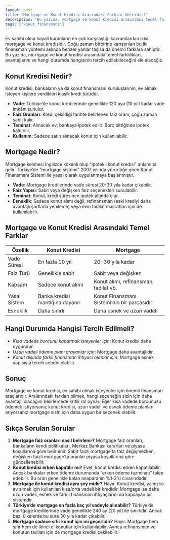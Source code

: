 ```yaml
---
layout: post
title: "Mortgage ve Konut Kredisi Arasındaki Farklar Nelerdir?"
description: "Bu yazıda, mortgage ve konut kredisi arasındaki temel farklılıkları, avantajlarını ve hangi durumda hangisinin tercih edilebileceğini ele alacağız."
tags: ["konut finansmanı"]
---
```


Ev sahibi olma hayali kuranların en çok karşılaştığı kavramlardan ikisi mortgage ve konut kredisidir. Çoğu zaman birbirine karıştırılan bu iki finansman yöntemi aslında benzer yanlar taşısa da önemli farklara sahiptir. Bu yazıda, mortgage ve konut kredisi arasındaki temel farklılıkları, avantajlarını ve hangi durumda hangisinin tercih edilebileceğini ele alacağız.

## Konut Kredisi Nedir?

Konut kredisi, bankaların ya da konut finansmanı kuruluşlarının, ev almak isteyen kişilere verdikleri klasik kredi türüdür.

- **Vade**: Türkiye’de konut kredilerinde genellikle 120 aya (10 yıl) kadar vade imkânı sunulur.
- **Faiz Oranları**: Kredi çekildiği tarihte belirlenen faiz oranı, çoğu zaman sabit kalır.
- **Teminat**: Alınacak ev, bankaya ipotek edilir. Borç bittiğinde ipotek kaldırılır.
- **Kullanım**: Sadece satın alınacak konut için kullanılabilir.

## Mortgage Nedir?

Mortgage kelimesi İngilizce kökenli olup “ipotekli konut kredisi” anlamına gelir. Türkiye’de “mortgage sistemi” 2007 yılında yürürlüğe giren Konut Finansmanı Sistemi ile yasal olarak uygulanmaya başlanmıştır.

- **Vade**: Mortgage kredilerinde vade süresi 20-30 yıla kadar çıkabilir.
- **Faiz Yapısı**: Sabit veya değişken faiz seçenekleri sunulabilir.
- **Teminat**: Konut, kredi süresince ipotek altında olur.
- **Esneklik**: Sadece konut alımı değil, refinansman (eski krediyi daha avantajlı şartlarla yenileme) veya evin tadilat masrafları için de kullanılabilir.

## Mortgage ve Konut Kredisi Arasındaki Temel Farklar

| Özellik          | Konut Kredisi                   | Mortgage                                    |
| ---------------- | ------------------------------- | ------------------------------------------- |
|   Vade Süresi    | En fazla 10 yıl                 | 20-30 yıla kadar                            |
|   Faiz Türü      | Genellikle sabit                | Sabit veya değişken                         |
|   Kapsam         | Sadece konut alımı              | Konut alımı, refinansman, tadilat vb.       |
|   Yasal Sistem   | Banka kredisi mantığına dayanır | Konut Finansmanı Sistemi’nin bir parçasıdır |
|   Esneklik       | Daha sınırlı                    | Daha esnek ve uzun vadeli                   |

## Hangi Durumda Hangisi Tercih Edilmeli?

- *Kısa vadede borcunu kapatmak isteyenler için*: Konut kredisi daha uygundur.
- *Uzun vadeli ödeme planı arayanlar için*: Mortgage daha avantajlıdır.
- *Konut dışında farklı finansman ihtiyacı olanlar için*: Mortgage esnek yapısıyla tercih sebebi olabilir.

## Sonuç

Mortgage ve konut kredisi, ev sahibi olmak isteyenler için önemli finansman araçlarıdır. Aralarındaki farkları bilmek, hangi seçeneğin sizin için daha avantajlı olacağını belirlemede kritik rol oynar. Eğer kısa vadede borcunuzu ödemek istiyorsanız konut kredisi, uzun vadeli ve esnek ödeme planları arıyorsanız mortgage sizin için daha uygun bir seçenek olabilir.

## Sıkça Sorulan Sorular

1. **Mortgage faiz oranları nasıl belirlenir?** Mortgage faiz oranları, bankaların kendi politikaları, Merkez Bankası kararları ve piyasa koşullarına göre belirlenir. Sabit faizli mortgage’ta faiz değişmezken, değişken faizli mortgage’ta oranlar piyasa koşullarına göre güncellenebilir.
2. **Konut kredisi erken kapatılır mı?** Evet, konut kredisi erken kapatılabilir. Ancak bankalar erken ödeme durumunda “erken ödeme tazminatı” talep edebilir. Bu oran genellikle kalan anaparanın %1-2’si civarındadır.
3. **Mortgage ile konut kredisi aynı şey midir?** Hayır. Konut kredisi, yalnızca ev almak için kullanılan kısa/orta vadeli bir kredidir. Mortgage ise daha uzun vadeli, esnek ve farklı finansman ihtiyaçlarını da kapsayan bir sistemdir.
4. **Türkiye’de mortgage en fazla kaç yıl vadeyle alınabilir?** Türkiye’de mortgage kredilerinde vade genellikle 240 ay (20 yıl) ile sınırlıdır. Ancak bazı ülkelerde bu süre 30 yıla kadar çıkabilir.
5. **Mortgage sadece sıfır konut için mi geçerlidir?** Hayır. Mortgage hem sıfır hem de ikinci el konutlar için kullanılabilir. Ayrıca refinansman ve konutun tadilatı için de mortgage kredisi çekilebilir.